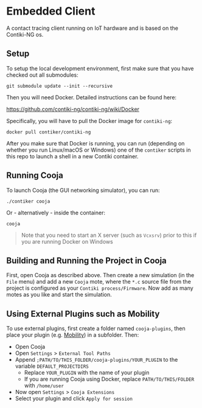 # Embedded Client
A contact tracing client running on IoT hardware and is based on the Contiki-NG os.

## Setup
To setup the local development environment, first make sure that you have checked out all submodules:

`git submodule update --init --recursive`

Then you will need Docker. Detailed instructions can be found here:

https://github.com/contiki-ng/contiki-ng/wiki/Docker

Specifically, you will have to pull the Docker image for `contiki-ng`:

`docker pull contiker/contiki-ng`

After you make sure that Docker is running, you can run (depending on whether you run Linux/macOS or Windows) one of the `contiker` scripts in this repo to launch a shell in a new Contiki container.

## Running Cooja
To launch Cooja (the GUI networking simulator), you can run:

`./contiker cooja`

Or - alternatively - inside the container:

`cooja`

> Note that you need to start an X server (such as `Vcxsrv`) prior to this if you are running Docker on Windows

## Building and Running the Project in Cooja
First, open Cooja as described above. Then create a new simulation (in the `File` menu) and add a new `Cooja` mote, where the `*.c` source file from the project is configured as your `Contiki process/Firmware`. Now add as many motes as you like and start the simulation.

## Using External Plugins such as Mobility
To use external plugins, first create a folder named `cooja-plugins`, then place your plugin (e.g. [Mobility](https://anrg.usc.edu/contiki/index.php/Mobility_of_Nodes_in_Cooja)) in a subfolder. Then:

* Open Cooja
* Open `Settings` > `External Tool Paths`
* Append `;PATH/TO/THIS_FOLDER/cooja-plugins/YOUR_PLUGIN` to the variable `DEFAULT_PROJECTDIRS`
    * Replace `YOUR_PLUGIN` with the name of your plugin
    * If you are running Cooja using Docker, replace `PATH/TO/THIS/FOLDER` with `/home/user`
* Now open `Settings` > `Cooja Extensions`
* Select your plugin and click `Apply for session`
